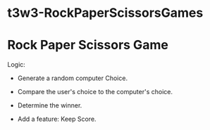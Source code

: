 # t3w3-RockPaperScissorsGames

# Rock Paper Scissors Game
Logic:
- Generate a random computer Choice.
- Compare the user's choice to the computer's choice.
- Determine the winner.

- Add a feature: Keep Score.
